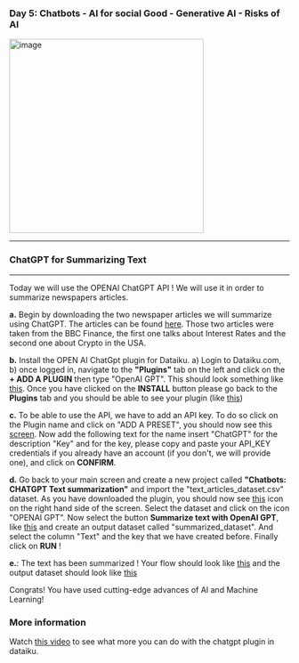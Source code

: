 


### **Day 5: Chatbots - AI for social Good - Generative AI - Risks of AI**

<img width="349" alt="image" src="https://github.com/michalis0/ML_dataiku/assets/28807066/9e938ecb-38c2-4d79-8a5f-c9d8311acd75">

-----------------------------------
### ChatGPT for Summarizing Text
-----------------------------------

Today we will use the OPENAI ChatGPT API ! We will use it in order to summarize newspapers articles. 

**a.** Begin by downloading the two newspaper articles we will summarize using ChatGPT. The articles can be found [here](https://github.com/michalis0/ML_dataiku/blob/main/Day%205/text_articles_dataset.csv). Those two articles were taken from the BBC Finance, the first one talks about Interest Rates and the second one about Crypto in the USA. 

**b.** Install the OPEN AI ChatGpt plugin for Dataiku. a) Login to Dataiku.com, b) once logged in, navigate to the  **"Plugins"** tab on the left and click on the **+ ADD A PLUGIN** then type "OpenAI GPT". This should look something like [this](https://github.com/michalis0/ML_dataiku/blob/main/Day%205/HELP/PICTURE_2_5.png). Once you have clicked on the **INSTALL** button please go back to the **Plugins** tab and you should be able to see your plugin (like [this](https://github.com/michalis0/ML_dataiku/blob/main/Day%205/HELP/PICTURE_3_5.png))

**c.** To be able to use the API, we have to add an API key. To do so click on the Plugin name and click on "ADD A PRESET", you should now see this [screen](https://github.com/michalis0/ML_dataiku/blob/main/Day%205/HELP/PICTURE_4_5.png). Now add the following text for the name insert "ChatGPT" for the description "Key" and for the key, please copy and paste your API_KEY credentials if you already have an account (if you don't, we will provide one), and click on **CONFIRM**. 

**d.** Go back to your main screen and create a new project called **"Chatbots: CHATGPT Text summarization"** and import the "text_articles_dataset.csv" dataset. As you have downloaded the plugin, you should now see [this](https://github.com/michalis0/ML_dataiku/blob/main/Day%205/HELP/PICTURE_5_5.png) icon on the right hand side of the screen. Select the dataset and click on the icon "OPENAI GPT". Now  select the button **Summarize text with OpenAI GPT**, like [this](https://github.com/michalis0/ML_dataiku/blob/main/Day%205/HELP/PICTURE_6_5.png) and create an output dataset called "summarized_dataset". And select the column "Text" and the key that we have created before. Finally click on **RUN** !

**e.**: The text has been summarized ! Your flow should look like [this](https://github.com/michalis0/ML_dataiku/blob/main/Day%205/HELP/PICTURE_8_5.png) and the output dataset should look like [this](https://github.com/michalis0/ML_dataiku/blob/main/Day%205/HELP/PICTURE_9_5.png)


Congrats! You have used cutting-edge advances of AI and Machine Learning!

### More information
Watch [this video](https://content.dataiku.com/email-llm-demo?utm_campaign=GLO+CONTENT+ChatGPT+%26+LLMs+March+2023&utm_medium=email&_hsmi=260388734&_hsenc=p2ANqtz-9Pr_dfkoaZufRgm3jgYC9oYxUUz66dNBYkpZl810Obz32bu7hY7ihY726mj6TdRF-OgyIYvDkEUtTe9OKn_RcxnrnhTQ&utm_content=260390385&utm_source=hs_email)
to see what more you can do with the chatgpt plugin in dataiku.

